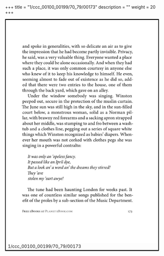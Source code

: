 +++
title = "1/ccc_00100_00199/70_79/00173"
description = ""
weight = 20
+++

<table style="border:2px solid black;max-width:800px;max-height:800px;" 
><tr><td>
<img class="center-fit-jpg"
src="/jpg_/out_jpg_1984__173.jpg">
1/ccc_00100_00199/70_79/00173
</img></td></tr></table>
